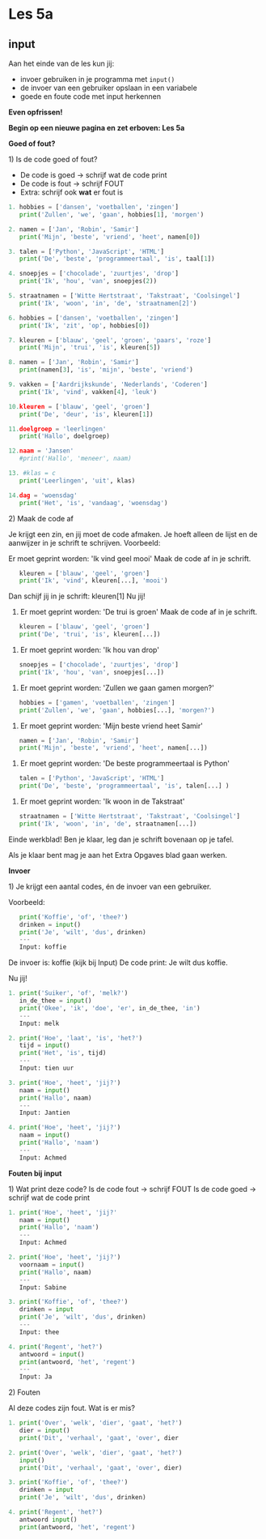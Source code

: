 # Les 5a

## input

Aan het einde van de les kun jij:

* invoer gebruiken in je programma met `input()`
* de invoer van een gebruiker opslaan in een variabele
* goede en foute code met input herkennen

**Even opfrissen!**

**Begin op een nieuwe pagina en zet erboven: Les 5a**

**Goed of fout?**

1\) Is de code goed of fout?

* De code is goed -&gt; schrijf wat de code print
* De code is fout -&gt; schrijf FOUT
* Extra: schrijf ook **wat** er fout is

```python
1. hobbies = ['dansen', 'voetballen', 'zingen']            
   print('Zullen', 'we', 'gaan', hobbies[1], 'morgen')
```

```python
2. namen = ['Jan', 'Robin', 'Samir']
   print('Mijn', 'beste', 'vriend', 'heet', namen[0])
```

```python
3. talen = ['Python', 'JavaScript', 'HTML']
   print('De', 'beste', 'programmeertaal', 'is', taal[1])
```

```python
4. snoepjes = ['chocolade', 'zuurtjes', 'drop']
   print('Ik', 'hou', 'van', snoepjes(2))
```

```python
5. straatnamen = ['Witte Hertstraat', 'Takstraat', 'Coolsingel']
   print('Ik', 'woon', 'in', 'de', 'straatnamen[2]')
```

```python
6. hobbies = ['dansen', 'voetballen', 'zingen']            
   print('Ik', 'zit', 'op', hobbies[0])
```

```python
7. kleuren = ['blauw', 'geel', 'groen', 'paars', 'roze']            
   print('Mijn', 'trui', 'is', kleuren[5])
```

```python
8. namen = ['Jan', 'Robin', 'Samir']
   print(namen[3], 'is', 'mijn', 'beste', 'vriend')
```

```python
9. vakken = ['Aardrijkskunde', 'Nederlands', 'Coderen']
   print('Ik', 'vind', vakken[4], 'leuk')
```

```python
10.kleuren = ['blauw', 'geel', 'groen']            
   print('De', 'deur', 'is', kleuren[1])
```

```python
11.doelgroep = 'leerlingen'
   print('Hallo', doelgroep)
```

```python
12.naam = 'Jansen'
   #print('Hallo', 'meneer', naam)
```

```python
13. #klas = c              
   print('Leerlingen', 'uit', klas)
```

```python
14.dag = 'woensdag'
   print('Het', 'is', 'vandaag', 'woensdag')
```

 2\) Maak de code af

Je krijgt een zin, en jij moet de code afmaken. Je hoeft alleen de lijst en de aanwijzer in je schrift te schrijven. Voorbeeld:

Er moet geprint worden: 'Ik vind geel mooi' Maak de code af in je schrift.

```python
   kleuren = ['blauw', 'geel', 'groen']            
   print('Ik', 'vind', kleuren[...], 'mooi')
```

Dan schijf jij in je schrift: kleuren\[1\] Nu jij!

1. Er moet geprint worden: 'De trui is groen' Maak de code af in je schrift. 

```python
   kleuren = ['blauw', 'geel', 'groen']            
   print('De', 'trui', 'is', kleuren[...])
```

1. Er moet geprint worden: 'Ik hou van drop' 

```python
   snoepjes = ['chocolade', 'zuurtjes', 'drop']
   print('Ik', 'hou', 'van', snoepjes[...])
```

1. Er moet geprint worden: 'Zullen we gaan gamen morgen?'

```python
   hobbies = ['gamen', 'voetballen', 'zingen']            
   print('Zullen', 'we', 'gaan', hobbies[...], 'morgen?')
```

1. Er moet geprint worden: 'Mijn beste vriend heet Samir'

```python
   namen = ['Jan', 'Robin', 'Samir']
   print('Mijn', 'beste', 'vriend', 'heet', namen[...])
```

1. Er moet geprint worden: 'De beste programmeertaal is Python'

```python
   talen = ['Python', 'JavaScript', 'HTML']
   print('De', 'beste', 'programmeertaal', 'is', talen[...] )
```

1. Er moet geprint worden: 'Ik woon in de Takstraat'

```python
   straatnamen = ['Witte Hertstraat', 'Takstraat', 'Coolsingel']
   print('Ik', 'woon', 'in', 'de', straatnamen[...])
```

Einde werkblad! Ben je klaar, leg dan je schrift bovenaan op je tafel.

Als je klaar bent mag je aan het Extra Opgaves blad gaan werken.

 **Invoer**

1\) Je krijgt een aantal codes, én de invoer van een gebruiker.

Voorbeeld:

```python
   print('Koffie', 'of', 'thee?')
   drinken = input()
   print('Je', 'wilt', 'dus', drinken)
   ---
   Input: koffie
```

De invoer is: koffie \(kijk bij Input\) De code print: Je wilt dus koffie.

Nu jij!

```python
1. print('Suiker', 'of', 'melk?')
   in_de_thee = input()
   print('Okee', 'ik', 'doe', 'er', in_de_thee, 'in')
   ---
   Input: melk
```

```python
2. print('Hoe', 'laat', 'is', 'het?')
   tijd = input()
   print('Het', 'is', tijd)
   ---
   Input: tien uur
```

```python
3. print('Hoe', 'heet', 'jij?')
   naam = input()
   print('Hallo', naam)
   ---
   Input: Jantien
```

```python
4. print('Hoe', 'heet', 'jij?')
   naam = input()
   print('Hallo', 'naam')
   ---
   Input: Achmed
```

**Fouten bij input**

1\) Wat print deze code? Is de code fout -&gt; schrijf FOUT Is de code goed -&gt; schrijf wat de code print

```python
1. print('Hoe', 'heet', 'jij?'
   naam = input()
   print('Hallo', 'naam')
   ---
   Input: Achmed
```

```python
2. print('Hoe', 'heet', 'jij?')
   voornaam = input()
   print('Hallo', naam)
   ---
   Input: Sabine
```

```python
3. print('Koffie', 'of', 'thee?')
   drinken = input
   print('Je', 'wilt', 'dus', drinken)
   ---
   Input: thee
```

```python
4. print('Regent', 'het?')
   antwoord = input()
   print(antwoord, 'het', 'regent')
   ---
   Input: Ja
```

2\) Fouten

Al deze codes zijn fout. Wat is er mis?

```python
1. print('Over', 'welk', 'dier', 'gaat', 'het?')
   dier = input()
   print('Dit', 'verhaal', 'gaat', 'over', dier
```

```python
2. print('Over', 'welk', 'dier', 'gaat', 'het?')
   input()
   print('Dit', 'verhaal', 'gaat', 'over', dier)
```

```python
3. print('Koffie', 'of', 'thee?')
   drinken = input
   print('Je', 'wilt', 'dus', drinken)
```

```python
4. print('Regent', 'het?')
   antwoord input()
   print(antwoord, 'het', 'regent')
```

